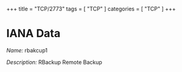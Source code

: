 +++
title = "TCP/2773"
tags = [ "TCP" ]
categories = [ "TCP" ]
+++

# IANA Data

_Name:_ rbakcup1

_Description:_ RBackup Remote Backup

